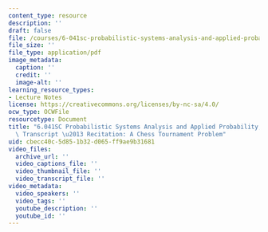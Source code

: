```yaml
---
content_type: resource
description: ''
draft: false
file: /courses/6-041sc-probabilistic-systems-analysis-and-applied-probability-fall-2013/cbecc40c5d851b32d065ff9ae9b31681_MIT6_041SCF13_A_Chess_Tournament_Problem_300k.pdf
file_size: ''
file_type: application/pdf
image_metadata:
  caption: ''
  credit: ''
  image-alt: ''
learning_resource_types:
- Lecture Notes
license: https://creativecommons.org/licenses/by-nc-sa/4.0/
ocw_type: OCWFile
resourcetype: Document
title: "6.041SC Probabilistic Systems Analysis and Applied Probability, Fall 2013\
  \ Transcript \u2013 Recitation: A Chess Tournament Problem"
uid: cbecc40c-5d85-1b32-d065-ff9ae9b31681
video_files:
  archive_url: ''
  video_captions_file: ''
  video_thumbnail_file: ''
  video_transcript_file: ''
video_metadata:
  video_speakers: ''
  video_tags: ''
  youtube_description: ''
  youtube_id: ''
---
```

